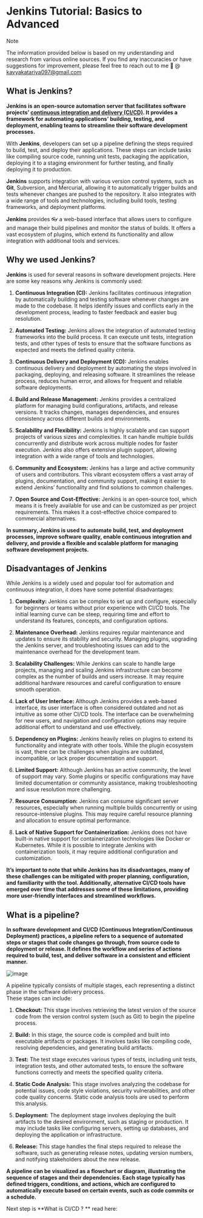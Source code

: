 # Jenkins Tutorial: Basics to Advanced
> [!NOTE]
> The information provided below is based on my understanding and research from various online sources. If you find any inaccuracies or have suggestions for improvement, please feel free to reach out to me :e-mail: @ kavyakatariya097@gmail.com

## What is Jenkins?


<b>**Jenkins** is an open-source automation server that facilitates software projects’ <ins>continuous integration and delivery (CI/CD)</ins>. It provides a framework for automating applications’ building, testing, and deployment, enabling teams to streamline their software development processes.</b>

With **Jenkins**, developers can set up a pipeline defining the steps required to build, test, and deploy their applications. These steps can include tasks like compiling source code, running unit tests, packaging the application, deploying it to a staging environment for further testing, and finally deploying it to production.

**Jenkins** supports integration with various version control systems, such as **Git**, Subversion, and Mercurial, allowing it to automatically trigger builds and tests whenever changes are pushed to the repository. It also integrates with a wide range of tools and technologies, including build tools, testing frameworks, and deployment platforms.

**Jenkins** provides :eyeglasses: a web-based interface that allows users to configure and manage their build pipelines and monitor the status of builds. It offers a vast ecosystem of plugins, which extend its functionality and allow integration with additional tools and services.

## Why we used Jenkins?
**Jenkins** is used for several reasons in software development projects. Here are some key reasons why Jenkins is commonly used:

1. **Continuous Integration (CI):** Jenkins facilitates continuous integration by automatically building and testing software whenever changes are made to the codebase. It helps identify issues and conflicts early in the development process, leading to faster feedback and easier bug resolution.<br>

2. **Automated Testing:** Jenkins allows the integration of automated testing frameworks into the build process. It can execute unit tests, integration tests, and other types of tests to ensure that the software functions as expected and meets the defined quality criteria. <br>

3. **Continuous Delivery and Deployment (CD):** Jenkins enables continuous delivery and deployment by automating the steps involved in packaging, deploying, and releasing software. It streamlines the release process, reduces human error, and allows for frequent and reliable software deployments.<br>

4. **Build and Release Management:** Jenkins provides a centralized platform for managing build configurations, artifacts, and release versions. It tracks changes, manages dependencies, and ensures consistency across different builds and environments.<br>

5. **Scalability and Flexibility:** Jenkins is highly scalable and can support projects of various sizes and complexities. It can handle multiple builds concurrently and distribute work across multiple nodes for faster execution. Jenkins also offers extensive plugin support, allowing integration with a wide range of tools and technologies.<br>

6. **Community and Ecosystem:** Jenkins has a large and active community of users and contributors. This vibrant ecosystem offers a vast array of plugins, documentation, and community support, making it easier to extend Jenkins’ functionality and find solutions to common challenges.<br>

7. **Open Source and Cost-Effective:** Jenkins is an open-source tool, which means it is freely available for use and can be customized as per project requirements. This makes it a cost-effective choice compared to commercial alternatives.<br>

**In summary, Jenkins is used to automate build, test, and deployment processes, improve software quality, enable continuous integration and delivery, and provide a flexible and scalable platform for managing software development projects.**

## Disadvantages of Jenkins
While Jenkins is a widely used and popular tool for automation and continuous integration, it does have some potential disadvantages:

1. **Complexity:** Jenkins can be complex to set up and configure, especially for beginners or teams without prior experience with CI/CD tools. The initial learning curve can be steep, requiring time and effort to understand its features, concepts, and configuration options.<br>

2. **Maintenance Overhead:** Jenkins requires regular maintenance and updates to ensure its stability and security. Managing plugins, upgrading the Jenkins server, and troubleshooting issues can add to the maintenance overhead for the development team.<br>

3. **Scalability Challenges:** While Jenkins can scale to handle large projects, managing and scaling Jenkins infrastructure can become complex as the number of builds and users increase. It may require additional hardware resources and careful configuration to ensure smooth operation.<br>

4. **Lack of User Interface:** Although Jenkins provides a web-based interface, its user interface is often considered outdated and not as intuitive as some other CI/CD tools. The interface can be overwhelming for new users, and navigation and configuration options may require additional effort to understand and use effectively.<br>

5. **Dependency on Plugins:** Jenkins heavily relies on plugins to extend its functionality and integrate with other tools. While the plugin ecosystem is vast, there can be challenges when plugins are outdated, incompatible, or lack proper documentation and support.<br>

6. **Limited Support:** Although Jenkins has an active community, the level of support may vary. Some plugins or specific configurations may have limited documentation or community assistance, making troubleshooting and issue resolution more challenging.<br>

7. **Resource Consumption:** Jenkins can consume significant server resources, especially when running multiple builds concurrently or using resource-intensive plugins. This may require careful resource planning and allocation to ensure optimal performance.<br>

8. **Lack of Native Support for Containerization:** Jenkins does not have built-in native support for containerization technologies like Docker or Kubernetes. While it is possible to integrate Jenkins with containerization tools, it may require additional configuration and customization.<br>


**It’s important to note that while Jenkins has its disadvantages, many of these challenges can be mitigated with proper planning, configuration, and familiarity with the tool. Additionally, alternative CI/CD tools have emerged over time that addresses some of these limitations, providing more user-friendly interfaces and streamlined workflows.**

## What is a pipeline?

**In software development and CI/CD (Continuous Integration/Continuous Deployment) practices, a pipeline refers to a sequence of automated steps or stages that code changes go through, from source code to deployment or release. It defines the workflow and series of actions required to build, test, and deliver software in a consistent and efficient manner.**

![image](https://github.com/user-attachments/assets/59170a76-3faa-4163-86f9-00d3ee03c77c)



A pipeline typically consists of multiple stages, each representing a distinct phase in the software delivery process.<br> 
These stages can include:

1. **Checkout:** This stage involves retrieving the latest version of the source code from the version control system (such as Git) to begin the pipeline process.<br>

2. **Build:** In this stage, the source code is compiled and built into executable artifacts or packages. It involves tasks like compiling code, resolving dependencies, and generating build artifacts.<br>

3. **Test:** The test stage executes various types of tests, including unit tests, integration tests, and other automated tests, to ensure the software functions correctly and meets the specified quality criteria.<br>

4. **Static Code Analysis:** This stage involves analyzing the codebase for potential issues, code style violations, security vulnerabilities, and other code quality concerns. Static code analysis tools are used to perform this analysis.<br>

5. **Deployment:** The deployment stage involves deploying the built artifacts to the desired environment, such as staging or production. It may include tasks like configuring servers, setting up databases, and deploying the application or infrastructure.<br>

6. **Release:** This stage handles the final steps required to release the software, such as generating release notes, updating version numbers, and notifying stakeholders about the new release.<br>
   
**A pipeline can be visualized as a flowchart or diagram, illustrating the sequence of stages and their dependencies. Each stage typically has defined triggers, conditions, and actions, which are configured to automatically execute based on certain events, such as code commits or a schedule.**

Next step is  **What is CI/CD ? **
read here: 
